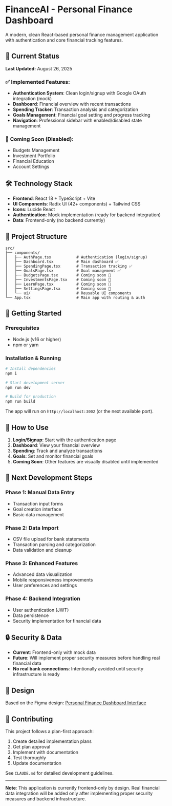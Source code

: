 # FinanceAI - Personal Finance Dashboard

A modern, clean React-based personal finance management application with authentication and core financial tracking features.

## 🚀 Current Status

**Last Updated:** August 26, 2025

### ✅ **Implemented Features:**
- **Authentication System**: Clean login/signup with Google OAuth integration (mock)
- **Dashboard**: Financial overview with recent transactions
- **Spending Tracker**: Transaction analysis and categorization
- **Goals Management**: Financial goal setting and progress tracking
- **Navigation**: Professional sidebar with enabled/disabled state management

### 🔄 **Coming Soon (Disabled):**
- Budgets Management
- Investment Portfolio
- Financial Education
- Account Settings

## 🛠 **Technology Stack**

- **Frontend**: React 18 + TypeScript + Vite
- **UI Components**: Radix UI (42+ components) + Tailwind CSS
- **Icons**: Lucide React
- **Authentication**: Mock implementation (ready for backend integration)
- **Data**: Frontend-only (no backend currently)

## 📁 **Project Structure**

```
src/
├── components/
│   ├── AuthPage.tsx           # Authentication (login/signup)
│   ├── Dashboard.tsx          # Main dashboard ✅
│   ├── SpendingPage.tsx       # Transaction tracking ✅
│   ├── GoalsPage.tsx          # Goal management ✅
│   ├── BudgetsPage.tsx        # Coming soon 🚫
│   ├── InvestmentsPage.tsx    # Coming soon 🚫
│   ├── LearnPage.tsx          # Coming soon 🚫
│   ├── SettingsPage.tsx       # Coming soon 🚫
│   └── ui/                    # Reusable UI components
└── App.tsx                    # Main app with routing & auth
```

## 🚦 **Getting Started**

### Prerequisites
- Node.js (v16 or higher)
- npm or yarn

### Installation & Running

```bash
# Install dependencies
npm i

# Start development server
npm run dev

# Build for production
npm run build
```

The app will run on `http://localhost:3002` (or the next available port).

## 📱 **How to Use**

1. **Login/Signup**: Start with the authentication page
2. **Dashboard**: View your financial overview
3. **Spending**: Track and analyze transactions
4. **Goals**: Set and monitor financial goals
5. **Coming Soon**: Other features are visually disabled until implemented

## 🎯 **Next Development Steps**

### Phase 1: Manual Data Entry
- Transaction input forms
- Goal creation interface
- Basic data management

### Phase 2: Data Import
- CSV file upload for bank statements
- Transaction parsing and categorization
- Data validation and cleanup

### Phase 3: Enhanced Features
- Advanced data visualization
- Mobile responsiveness improvements
- User preferences and settings

### Phase 4: Backend Integration
- User authentication (JWT)
- Data persistence
- Security implementation for financial data

## 🔒 **Security & Data**

- **Current**: Frontend-only with mock data
- **Future**: Will implement proper security measures before handling real financial data
- **No real bank connections**: Intentionally avoided until security infrastructure is ready

## 🎨 **Design**

Based on the Figma design: [Personal Finance Dashboard Interface](https://www.figma.com/design/eWxIXuBlgNPTEVS99EXbQQ/Personal-Finance-Dashboard-Interface)

## 🤝 **Contributing**

This project follows a plan-first approach:
1. Create detailed implementation plans
2. Get plan approval
3. Implement with documentation
4. Test thoroughly
5. Update documentation

See `CLAUDE.md` for detailed development guidelines.

---

**Note**: This application is currently frontend-only by design. Real financial data integration will be added only after implementing proper security measures and backend infrastructure.